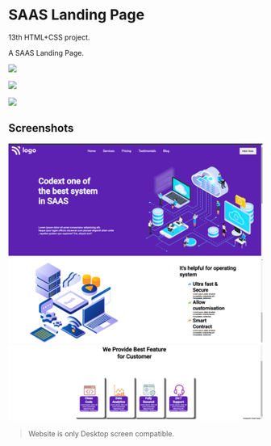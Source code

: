 
# SAAS Landing Page

13th HTML+CSS project. 

A SAAS Landing Page.

![](https://img.shields.io/badge/Time%20taken-3.5hrs-green)  

![](https://img.shields.io/badge/Build%20with-HTML%2BCSS-orange)

![](https://img.shields.io/badge/Created%20by-Vivek%20Tenali-blue)


## Screenshots

![App Screenshot](./output/output1.png)
![App Screenshot](./output/output2.png)
![App Screenshot](./output/output3.png)

> Website is only Desktop screen compatible. 